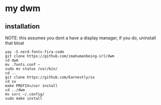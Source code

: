 # my dwm

## installation

NOTE: this assumes you dont a have a display manager, if you do, uninstall that bloat

```
yay -S nerd-fonts-fira-code
git clone https://github.com/imahumanbeing-irl/dwm
cd dwm
mv .fonts.conf ~
sudo mv status /usr/bin/
cd ..
git clone https://github.com/Earnestly/sx
cd sx
make PREFIX=/usr install
cd ../dwm
mv sxrc ~/.config/
sudo make install
```
